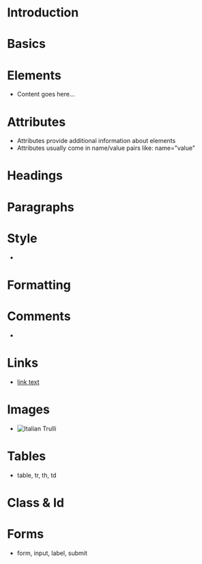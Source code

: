 # Introduction

# Basics

# Elements

- <tagname>Content goes here...</tagname>

# Attributes

- Attributes provide additional information about elements
- Attributes usually come in name/value pairs like: name="value"

# Headings

# Paragraphs

# Style

- <tagname style="property:value;">

# Formatting

# Comments

- <!-- Write your comments here -->

# Links

- <a href="url">link text</a>

# Images

- <img src="pic_trulli.jpg" alt="Italian Trulli">

# Tables

- table, tr, th, td

# Class & Id

# Forms

- form, input, label, submit
